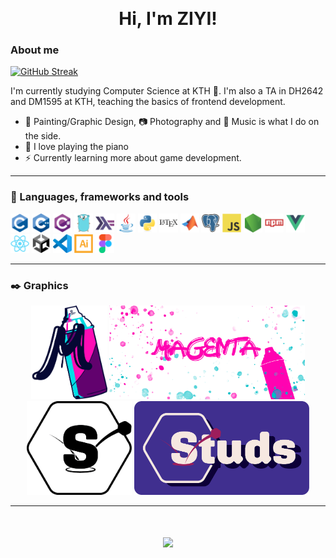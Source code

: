 <a name="readme-top"></a>

<!-- Title and Logo -->
<br/>

<h1 id="header" align="center">
    Hi, I'm ZIYI!
</h1>

### About me

[![GitHub Streak](http://github-readme-streak-stats.herokuapp.com/?user=ziyi01&theme=transparent&mode=weekly&card_width=500&hide_current_streak=true&hide_longest_streak=true)](https://git.io/streak-stats)

I'm currently studying Computer Science at KTH :school:. I'm also a TA in DH2642 and DM1595 at KTH, teaching the basics of frontend development.

- :art: Painting/Graphic Design, :camera: Photography and :musical_score: Music is what I do on the side.
- :musical_keyboard: I love playing the piano
- :zap: Currently learning more about game development. 

---

### :wrench: Languages, frameworks and tools
<div>
    <img src="https://github.com/devicons/devicon/blob/master/icons/c/c-original.svg" height="30"/>
    <img src="https://github.com/devicons/devicon/blob/master/icons/cplusplus/cplusplus-original.svg" height="30"/>
    <img src="https://github.com/devicons/devicon/blob/master/icons/csharp/csharp-original.svg" height="30"/>
    <img src="https://github.com/devicons/devicon/blob/master/icons/go/go-original.svg" height="30"/>
    <img src="https://github.com/devicons/devicon/blob/master/icons/haskell/haskell-original.svg" height="30"/>
    <img src="https://github.com/devicons/devicon/blob/master/icons/java/java-original.svg" height="30"/>
    <img src="https://github.com/devicons/devicon/blob/master/icons/python/python-original.svg" height="30"/>
    <img src="https://github.com/devicons/devicon/blob/master/icons/latex/latex-original.svg" height="30"/>
    <img src="https://github.com/devicons/devicon/blob/master/icons/matlab/matlab-original.svg" height="30"/>
    <img src="https://github.com/devicons/devicon/blob/master/icons/postgresql/postgresql-original.svg" height="30"/>
    <img src="https://github.com/devicons/devicon/blob/master/icons/javascript/javascript-original.svg" height="30"/>
    <img src="https://github.com/devicons/devicon/blob/master/icons/nodejs/nodejs-original.svg" height="30"/>
    <img src="https://github.com/devicons/devicon/blob/master/icons/npm/npm-original-wordmark.svg" height="30"/>
    <img src="https://github.com/devicons/devicon/blob/master/icons/vuejs/vuejs-original.svg" height="30"/>
    <img src="https://github.com/devicons/devicon/blob/master/icons/react/react-original.svg" height="30"/>
    <img src="https://github.com/devicons/devicon/blob/master/icons/unity/unity-original.svg" height="30"/>
    <img src="https://github.com/devicons/devicon/blob/master/icons/vscode/vscode-original.svg" height="30"/>
    <img src="https://github.com/devicons/devicon/blob/master/icons/illustrator/illustrator-line.svg" height="30"/>
    <img src="https://github.com/devicons/devicon/blob/master/icons/figma/figma-original.svg" height="30"/>
</div>

---

### :black_nib: Graphics

<div align="center">
    <img src="./art/Magenta/Logo.png" height="150"/>
    <img src="./art/Magenta/Banner.png" height="150"/>
</div>

<div align="center">
    <img src="./art/STUDS/BW.png" height="150"/>
    <img src="./art/STUDS/Studs-long.png" height="150"/>
</div>

---

<h1 align="center">
    <img src="./duck_binary.gif" height="150"> </br>
</h1>

